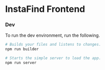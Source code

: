 # InstaFind Frontend

### Dev

To run the dev environment, run the following.

```bash
# Builds your files and listens to changes.
npm run builder

# Starts the simple server to load the app.
npm run server
```
